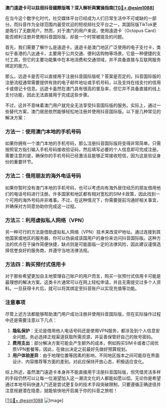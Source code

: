 **澳门遠遊卡可以註冊抖音國際版嗎？深入解析與實操指南[[TG💪+ @esim1088](https://t.me/s/esim1088)]**

在当今这个数字化时代，社交媒体平台已经成为人们日常生活中不可或缺的一部分。而抖音作为全球范围内最受欢迎的短视频社交平台之一，其国际版TikTok更是吸引了无数用户。然而，对于澳门的用户来说，使用遠遊卡（Octopus Card）能否顺利注册并使用抖音国际版，却是一个时常被提及的问题。

首先，我们需要了解什么是遠遊卡。遠遊卡是澳门地区广泛使用的电子支付卡，类似于香港的八达通卡，主要用于公共交通、便利店购物等场景。它是一种便捷的支付工具，但它的主要功能集中在本地消费和交通领域，并不具备直接与互联网服务绑定的能力。

那么，远遊卡是否可以直接用于注册抖音国际版呢？答案是否定的。抖音国际版的注册流程通常需要提供有效的电子邮件地址或手机号码，以及支持在线支付的信用卡或借记卡信息。远遊卡虽然在澳门具有很高的普及率，但它并不具备直接的线上支付功能，因此无法直接用于完成这些步骤。

不过，这并不意味着澳门用户就完全无法享受抖音国际版的服务。实际上，通过一些替代方案，澳门居民依然能够轻松地注册并使用抖音国际版。以下是几种常见的解决方案：

### 方法一：使用澳门本地的手机号码

如果你拥有一个澳门本地的手机号码，那么注册抖音国际版将变得非常简单。只需按照官方指引输入手机号码接收验证码，然后填写必要的个人信息即可完成注册。需要注意的是，确保你的手机号码已经激活且能够正常接收短信，因为这是验证身份的重要环节。

### 方法二：借用朋友的海外电话号码

如果你暂时没有澳门本地的手机号码，也可以考虑向有海外居住经历的朋友借用他们的电话号码进行注册。许多国家和地区都有相对宽松的SIM卡政策，因此找到一个可用的海外号码并非难事。不过，在这种情况下，你需要提前沟通好相关事宜，并确保对方同意协助你完成这一过程。

### 方法三：利用虚拟私人网络（VPN）

另一种可行的方法是借助虚拟私人网络（VPN）技术来改变IP地址。通过连接到其他国家或地区的服务器，你可以伪装成该国用户的身份来访问抖音国际版。这种方法的优点在于操作简便快捷，缺点则是可能面临一定的法律风险，因此建议谨慎选择信誉良好的服务商，并遵守当地法律法规。

### 方法四：购买预付式信用卡

对于那些希望更加自主地管理自己账户的用户而言，购买一张预付式信用卡可能是最理想的解决方案。这类卡片通常可以在网上轻松申请，并且无需提交过多个人资料。一旦获得卡片后，就可以将其绑定至抖音账户以实现充值等功能。

### 注意事项

尽管上述方法都能够帮助澳门用户成功注册并使用抖音国际版，但在实际操作过程中还是需要注意以下几点：

1. **隐私保护**：无论是借用他人电话号码还是使用VPN服务，都涉及到个人信息安全问题。务必选择正规渠道获取所需资源，并妥善保管好自己的账号密码。
2. **费用支出**：部分解决方案可能会产生额外的成本，例如购买SIM卡或者订阅优质VPN套餐等。因此，在做出决定之前最好先做好预算规划。
3. **用户体验差异**：由于地理位置等因素的影响，不同地区版本之间可能存在界面设计、内容推荐等方面的差别。对此应保持开放心态，积极适应变化。

综上所述，虽然澳门遠遊卡本身并不能直接用于注册抖音国际版，但凭借灵活多样的手段仍然可以让每一位渴望加入这一潮流文化的人都能如愿以偿。无论你是希望通过本地号码快速入门还是尝试更复杂的技术手段突破限制，只要遵循正确途径并注意规避潜在隐患，就能愉快地开启属于你的抖音之旅啦！

[[TG💪+ @esim1088](https://t.me/s/esim1088) ![Image](https://i.postimg.cc/4NQfJmqS/Snipaste-2025-05-13-00-14-12.png)]